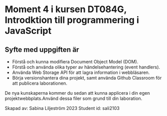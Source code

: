 # Moment 4 i kursen DT084G, Introdktion till programmering i JavaScript

## Syfte med uppgiften är
- Förstå och kunna modifiera Document Object Model (DOM).
- Förstå och använda olika typer av händelsehantering (event handlers).
- Använda Web Storage API för att lagra information i webbläsaren.
- Börja versionshantera dina projekt, samt använda Github Classroom för att publicera laborationen.

De nya kunskaperna kommer du sedan att kunna applicera i din egen projektwebbplats.Använd dessa filer som grund till din laboration.

Skapad av: Sabina Liljeström 2023
Student id: sali2103
